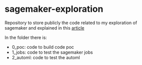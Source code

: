 # sagemaker-exploration
Repository to store publicly the code related to my exploration of sagemaker and explained in this [article](http://the-odd-dataguy.com/aws-sagemaker/)

In the folder there is:
* 0_poc: code to build code poc
* 1_jobs: code to test the sagemaker jobs
* 2_automl: code to test the automl


